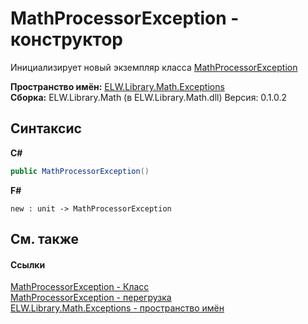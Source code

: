 # MathProcessorException - конструктор
 

Инициализирует новый экземпляр класса <a href="T_ELW_Library_Math_Exceptions_MathProcessorException">MathProcessorException</a>

**Пространство имён:**&nbsp;<a href="N_ELW_Library_Math_Exceptions">ELW.Library.Math.Exceptions</a><br />**Сборка:**&nbsp;ELW.Library.Math (в ELW.Library.Math.dll) Версия: 0.1.0.2

## Синтаксис

**C#**<br />
``` C#
public MathProcessorException()
```

**F#**<br />
``` F#
new : unit -> MathProcessorException
```


## См. также


#### Ссылки
<a href="T_ELW_Library_Math_Exceptions_MathProcessorException">MathProcessorException - Класс</a><br /><a href="Overload_ELW_Library_Math_Exceptions_MathProcessorException__ctor">MathProcessorException - перегрузка</a><br /><a href="N_ELW_Library_Math_Exceptions">ELW.Library.Math.Exceptions - пространство имён</a><br />